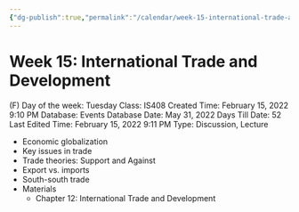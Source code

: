 ```yaml
---
{"dg-publish":true,"permalink":"/calendar/week-15-international-trade-and-development/"}
---
```


# Week 15: International Trade and Development

(F) Day of the week: Tuesday
Class: IS408
Created Time: February 15, 2022 9:10 PM
Database: Events Database
Date: May 31, 2022
Days Till Date: 52
Last Edited Time: February 15, 2022 9:11 PM
Type: Discussion, Lecture

- Economic globalization
- Key issues in trade
- Trade theories: Support and Against
- Export vs. imports
- South-south trade
- Materials
    - Chapter 12: International Trade and Development